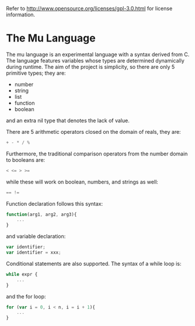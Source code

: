 Refer to http://www.opensource.org/licenses/gpl-3.0.html for license information.

The Mu Language
===============

The mu language is an experimental language with a syntax derived from C. 
The language features variables whose types are determined dynamically during runtime. 
The aim of the project is simplicity, so there are only 5 primitive types; they are:

*	number
*	string
*	list
*	function
*	boolean

and an extra nil type that denotes the lack of value.

There are 5 arithmetic operators closed on the domain of reals, they are:

``` c
+ - * / %
```

Furthermore, the traditional comparison operators from the number domain to booleans are:

``` c
< <= > >=
```

while these will work on boolean, numbers, and strings as well:

``` c
== !=
```

Function declaration follows this syntax:

``` javascript
function(arg1, arg2, arg3){
	...
}
```

and variable declaration:

``` javascript
var identifier;
var identifier = xxx;
```
Conditional statements are also supported. The syntax of a while loop is:

``` javascript
while expr {
	...
}
```

and the for loop:

``` javascript
for (var i = 0, i < n, i = i + 1){
	...
}
```